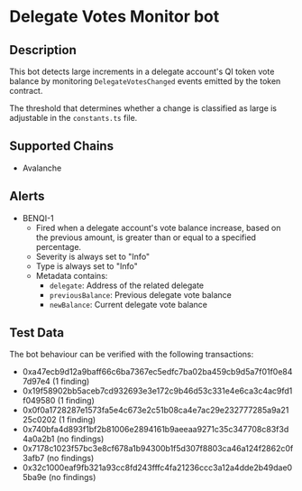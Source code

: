 # Delegate Votes Monitor bot

## Description

This bot detects large increments in a delegate account's QI token vote
balance by monitoring `DelegateVotesChanged` events emitted by the token
contract.

The threshold that determines whether a change is classified as large is
adjustable in the `constants.ts` file.

## Supported Chains

- Avalanche

## Alerts

- BENQI-1
  - Fired when a delegate account's vote balance increase, based on the
    previous amount, is greater than or equal to a specified percentage.
  - Severity is always set to "Info"
  - Type is always set to "Info"
  - Metadata contains:
    - `delegate`: Address of the related delegate
    - `previousBalance`: Previous delegate vote balance
    - `newBalance`: Current delegate vote balance

## Test Data

The bot behaviour can be verified with the following transactions:

- 0xa47ecb9d12a9baff66c6ba7367ec5edfc7ba02ba459cb9d5a7f01f0e847d97e4 (1 finding)
- 0x19f58902bb5aceb7cd932693e3e172c9b46d53c331e4e6ca3c4ac9fd1f049580 (1 finding)
- 0x0f0a1728287e1573fa5e4c673e2c51b08ca4e7ac29e232777285a9a2125c0202 (1 finding)
- 0x740bfa4d893f1bf2b81006e2894161b9aeeaa9271c35c347708c83f3d4a0a2b1 (no findings)
- 0x7178c1023f57bc3e8cf678a1b94300b1f5d307f8803ca46a124f2862c0f3afb7 (no findings)
- 0x32c1000eaf9fb321a93cc8fd243fffc4fa21236ccc3a12a4dde2b49dae05ba9e (no findings)
